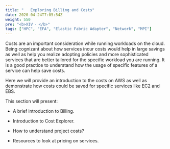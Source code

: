 ```yaml
---
title: "   Exploring Billing and Costs"
date: 2020-04-24T7:05:54Z
weight: 550
pre: "<b>XIV ⁃ </b>"
tags: ["HPC", "EFA", "Elastic Fabric Adapter", "Network", "MPI"]
---
```


Costs are an important consideration while running workloads on the cloud. Being cognizant about how services incur costs would help in large savings as well as help you realize adopting policies and more sophisticated services that are better tailored for the specific workload you are running. It is a good practice to understand how the usage of specific features of a service can help save costs.

Here we will provide an introduction to the costs on AWS as well as demonstrate how costs could be saved for specific services like EC2 and EBS. 

This section will present:

- A brief introduction to Billing. 

- Introduction to Cost Explorer.

- How to understand project costs?

- Resources to look at pricing on services. 

